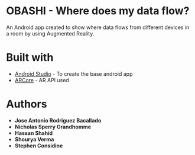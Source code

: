 # OBASHI - Where does my data flow?
 An Android app created to show where data flows from different devices in a room by using Augmented Reality.
 
# Built with

 * [Android Studio](https://developer.android.com/studio) - To create the base android app
 * [ARCore](https://developers.google.com/ar) - AR API used

# Authors
 * **Jose Antonio Rodriguez Bacallado**
 * **Nicholas Sperry Grandhomme**
 * **Hassan Shahid**
 * **Shourya Verma**
 * **Stephen Considine**
 
